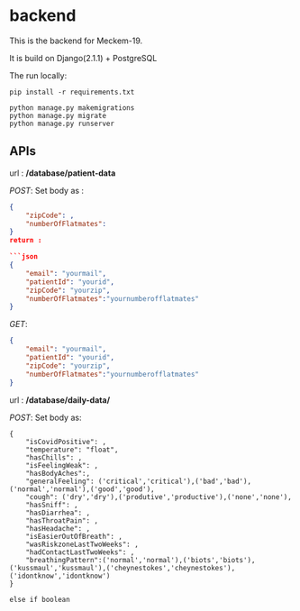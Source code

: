 # backend

This is the backend for Meckem-19.

It is build on Django(2.1.1) + PostgreSQL

The run locally:

```
pip install -r requirements.txt

python manage.py makemigrations
python manage.py migrate 
python manage.py runserver

```


## APIs  
url : __/database/patient-data__

_POST_:
Set body as :
```json
{
    "zipCode": ,
    "numberOfFlatmates": 
}
return :

```json
{
    "email": "yourmail",
    "patientId": "yourid",
    "zipCode": "yourzip",
    "numberOfFlatmates":"yournumberofflatmates" 
}
```
_GET_:

```json
{
    "email": "yourmail",
    "patientId": "yourid",
    "zipCode": "yourzip",
    "numberOfFlatmates":"yournumberofflatmates" 
}
```


url : __/database/daily-data/__

_POST_:
Set body as:

```
{
    "isCovidPositive": ,
    "temperature": "float",
    "hasChills": ,
    "isFeelingWeak": ,
    "hasBodyAches":,
    "generalFeeling": ('critical','critical'),('bad','bad'),('normal','normal'),('good','good'),
    "cough": ('dry','dry'),('produtive','productive'),('none','none'), 
    "hasSniff": ,
    "hasDiarrhea": ,
    "hasThroatPain": ,
    "hasHeadache": ,
    "isEasierOutOfBreath": ,
    "wasRiskzoneLastTwoWeeks": ,
    "hadContactLastTwoWeeks": ,
    "breathingPattern":('normal','normal'),('biots','biots'),('kussmaul','kussmaul'),('cheynestokes','cheynestokes'),('idontknow','idontknow')
}

else if boolean
```
